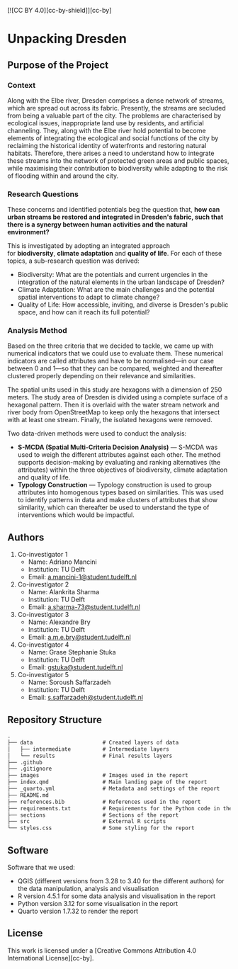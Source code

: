 [![CC BY 4.0][cc-by-shield]][cc-by]

# Unpacking Dresden

## Purpose of the Project

### Context

Along with the Elbe river, Dresden comprises a dense network of streams, which are spread out across its fabric. Presently, the streams are secluded from being a valuable part of the city. The problems are characterised by ecological issues, inappropriate land use by residents, and artificial channeling. They, along with the Elbe river hold potential to become elements of integrating the ecological and social functions of the city by reclaiming the historical identity of waterfronts and restoring natural habitats. Therefore, there arises a need to understand how to integrate these streams into the network of protected green areas and public spaces, while maximising their contribution to biodiversity while adapting to the risk of flooding within and around the city.

### Research Questions

These concerns and identified potentials beg the question that, **how can urban streams be restored and integrated in Dresden's fabric, such that there is a synergy between human activities and the natural environment?**

This is investigated by adopting an integrated approach for **biodiversity**, **climate adaptation** and **quality of life**. For each of these topics, a sub-research question was derived:

- Biodiversity: What are the potentials and current urgencies in the integration of the natural elements in the urban landscape of Dresden?
- Climate Adaptation: What are the main challenges and the potential spatial interventions to adapt to climate change?
- Quality of Life: How accessible, inviting, and diverse is Dresden's public space, and how can it reach its full potential?

### Analysis Method

Based on the three criteria that we decided to tackle, we came up with numerical indicators that we could use to evaluate them. These numerical indicators are called attributes and have to be normalised—in our case between 0 and 1—so that they can be compared, weighted and thereafter clustered properly depending on their relevance and similarities.

The spatial units used in this study are hexagons with a dimension of 250 meters. The study area of Dresden is divided using a complete surface of a hexagonal pattern. Then it is overlaid with the water stream network and river body from OpenStreetMap to keep only the hexagons that intersect with at least one stream. Finally, the isolated hexagons were removed.

Two data-driven methods were used to conduct the analysis:

- **S-MCDA (Spatial Multi-Criteria Decision Analysis)** — S-MCDA was used to weigh the different attributes against each other. The method supports decision-making by evaluating and ranking alternatives (the attributes) within the three objectives of biodiversity, climate adaptation and quality of life.
- **Typology Construction** — Typology construction is used to group attributes into homogenous types based on similarities. This was used to identify patterns in data and make clusters of attributes that show similarity, which can thereafter be used to understand the type of interventions which would be impactful.

## Authors

1. Co-investigator 1
   - Name: Adriano Mancini  
   - Institution: TU Delft  
   - Email: <a.mancini-1@student.tudelft.nl>
2. Co-investigator 2
   - Name: Alankrita Sharma  
   - Institution: TU Delft  
   - Email: <a.sharma-73@student.tudelft.nl>
3. Co-investigator 3
   - Name: Alexandre Bry  
   - Institution: TU Delft  
   - Email: <a.m.e.bry@student.tudelft.nl>
4. Co-investigator 4
   - Name: Grase Stephanie Stuka  
   - Institution: TU Delft  
   - Email: <gstuka@student.tudelft.nl>
5. Co-investigator 5
   - Name: Soroush Saffarzadeh  
   - Institution: TU Delft  
   - Email: <s.saffarzadeh@student.tudelft.nl>

## Repository Structure

```default
.
├── data                      # Created layers of data
│   ├── intermediate          # Intermediate layers 
│   └── results               # Final results layers
├── .github
├── .gitignore
├── images                    # Images used in the report
├── index.qmd                 # Main landing page of the report
├── _quarto.yml               # Metadata and settings of the report
├── README.md
├── references.bib            # References used in the report
├── requirements.txt          # Requirements for the Python code in the report
├── sections                  # Sections of the report
├── src                       # External R scripts
└── styles.css                # Some styling for the report
```

## Software

Software that we used:

- QGIS (different versions from 3.28 to 3.40 for the different authors) for the data manipulation, analysis and visualisation
- R version 4.5.1 for some data analysis and visualisation in the report
- Python version 3.12 for some visualisation in the report
- Quarto version 1.7.32 to render the report

## License

This work is licensed under a
[Creative Commons Attribution 4.0 International License][cc-by].
